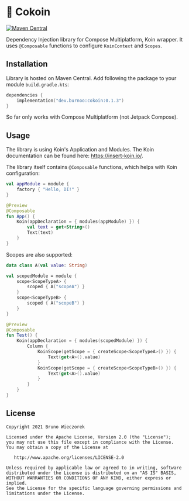 # 🥥 Cokoin
[![Maven Central](https://img.shields.io/maven-central/v/dev.burnoo/cokoin)](https://search.maven.org/search?q=dev.burnoo.cokoin)

Dependency Injection library for Compose Multiplatform, Koin wrapper.
It uses `@Composable` functions to configure `KoinContext` and `Scopes`.

## Installation
Library is hosted on Maven Central. Add following the package to your module `build.gradle.kts`:
```kotlin
dependencies {
    implementation("dev.burnoo:cokoin:0.1.3")
}
```
So far only works with Compose Multiplatform (not Jetpack Compose).

## Usage
The library is using Koin's Application and Modules. The Koin documentation can be found here: https://insert-koin.io/.

The library itself contains `@Composable` functions, which helps with Koin configuration:
```kotlin
val appModule = module {
    factory { "Hello, DI!" }
}

@Preview
@Composable
fun App() {
    Koin(appDeclaration = { modules(appModule) }) {
        val text = get<String>()
        Text(text)
    }
}
```
Scopes are also supported:
```kotlin
data class A(val value: String)

val scopedModule = module {
    scope<ScopeTypeA> {
        scoped { A("scopeA") }
    }
    scope<ScopeTypeB> {
        scoped { A("scopeB") }
    }
}

@Preview
@Composable
fun Test() {
    Koin(appDeclaration = { modules(scopedModule) }) {
        Column {
            KoinScope(getScope = { createScope<ScopeTypeA>() }) {
                Text(get<A>().value)
            }
            KoinScope(getScope = { createScope<ScopeTypeB>() }) {
                Text(get<A>().value)
            }
        }
    }
}
```
## License
```
Copyright 2021 Bruno Wieczorek

Licensed under the Apache License, Version 2.0 (the "License");
you may not use this file except in compliance with the License.
You may obtain a copy of the License at

   http://www.apache.org/licenses/LICENSE-2.0

Unless required by applicable law or agreed to in writing, software
distributed under the License is distributed on an "AS IS" BASIS,
WITHOUT WARRANTIES OR CONDITIONS OF ANY KIND, either express or implied.
See the License for the specific language governing permissions and
limitations under the License.
```